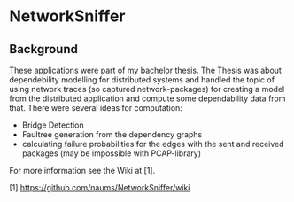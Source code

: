 # NetworkSniffer

## Background

These applications were part of my bachelor thesis. The Thesis was about dependebility modelling for distributed systems and handled the topic of using network traces (so captured network-packages) for creating a model from the distributed application and compute some dependability data from that. There were several ideas for computation:

* Bridge Detection
* Faultree generation from the dependency graphs
* calculating failure probabilities for the edges with the sent and received packages (may be impossible with PCAP-library)

For more information see the Wiki at [1].

[1] https://github.com/naums/NetworkSniffer/wiki
